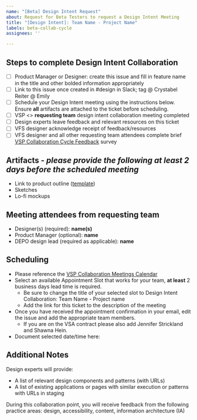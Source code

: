 ```yaml
---
name: "[Beta] Design Intent Request"
about: Request for Beta Testers to request a Design Intent Meeting
title: "[Design Intent]: Team Name - Project Name"
labels: beta-collab-cycle
assignees: ''

---
```


## Steps to complete Design Intent Collaboration
- [ ] Product Manager or Designer: create this issue and fill in feature name in the title and other bolded information appropriately
- [ ] Link to this issue once created in #design in Slack; tag @ Crystabel Reiter @ Emily
- [ ] Schedule your Design Intent meeting using the instructions below. Ensure **all** artifacts are attached to the ticket before scheduling.
- [ ] VSP <> **requesting team** design intent collaboration meeting completed
- [ ] Design experts leave feedback and relevant resources on this ticket
- [ ] VFS designer acknowledge receipt of feedback/resources
- [ ] VFS designer and all other requesting team attendees complete brief [VSP Collaboration Cycle Feedback](https://adhoc.optimalworkshop.com/questions/20260uu8-0-0/questions/before) survey

## Artifacts - _please provide the following at least 2 days before the scheduled meeting_
- Link to product outline ([template](https://github.com/department-of-veterans-affairs/va.gov-team/blob/master/platform/product-management/product-outline-template.md))
- Sketches
- Lo-fi mockups

## Meeting attendees from **requesting team**
- Designer(s) (required): **name(s)**
- Product Manager (optional): **name**
- DEPO design lead (required as applicable): **name**

## Scheduling
- Please reference the [VSP Collaboration Meetings Calendar](https://calendar.google.com/calendar/selfsched?sstoken=UUptdzJzeV9sbEZMfGRlZmF1bHR8NjYyMTQ2NGI5MTNmN2UzMTAzOTUzOGExY2Q0NDA4OWI) 
- Select an available Appointment Slot that works for your team, **at least** 2 business days lead time is required.
  - Be sure to change the title of your selected slot to Design Intent Collaboration: Team Name - Project name
  - Add the link for this ticket to the description of the meeting
- Once you have received the appointment confirmation in your email, edit the issue and add the appropriate team members. 
  - If you are on the VSA contract please also add Jennifer Strickland and Shawna Hein.
- Document selected date/time here:

## Additional Notes
Design experts will provide: 
- A list of relevant design components and patterns (with URLs)
- A list of existing applications or pages with similar execution or patterns with URLs in staging

During this collaboration point, you will receive feedback from the following practice areas: design, accessibility, content, information architecture (IA)

